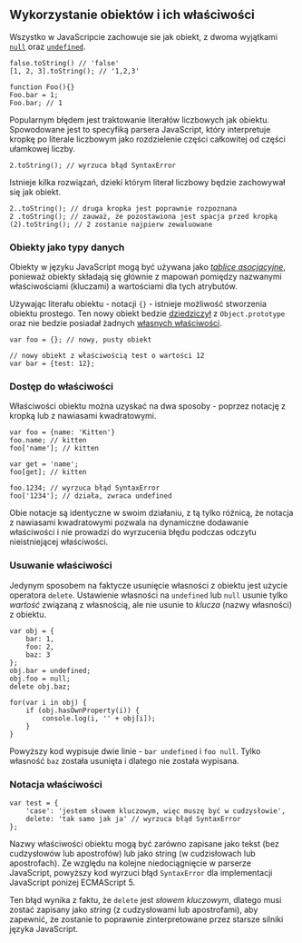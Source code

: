 ## Wykorzystanie obiektów i ich właściwości

Wszystko w JavaScripcie zachowuje sie jak obiekt, z dwoma wyjątkami
[`null`](#core.undefined) oraz [`undefined`](#core.undefined). 

    false.toString() // 'false'
    [1, 2, 3].toString(); // '1,2,3'
    
    function Foo(){}
    Foo.bar = 1;
    Foo.bar; // 1

Popularnym błędem jest traktowanie literałów liczbowych jak obiektu.
Spowodowane jest to specyfiką parsera JavaScript, który interpretuje kropkę
po literale liczbowym jako rozdzielenie części całkowitej od części ułamkowej 
liczby.

    2.toString(); // wyrzuca błąd SyntaxError

Istnieje kilka rozwiązań, dzieki którym literał liczbowy będzie zachowywał się 
jak obiekt.

    2..toString(); // druga kropka jest poprawnie rozpoznana
    2 .toString(); // zauważ, że pozostawiona jest spacja przed kropką
    (2).toString(); // 2 zostanie najpierw zewaluowane

### Obiekty jako typy danych

Obiekty w języku JavaScript mogą być używana jako [*tablice asocjacyjne*][1], 
ponieważ obiekty składają się głównie z mapowań pomiędzy nazwanymi właściwościami (kluczami)
a wartościami dla tych atrybutów.

Używając literału obiektu - notacji `{}` - istnieje możliwość stworzenia obiektu prostego.
Ten nowy obiekt bedzie [dziedziczył](#object.prototype) z `Object.prototype` oraz 
nie bedzie posiadał żadnych [własnych właściwości](#object.hasownproperty).

    var foo = {}; // nowy, pusty obiekt

    // nowy obiekt z właściwością test o wartości 12
    var bar = {test: 12}; 

### Dostęp do właściwości

Właściwości obiektu można uzyskać na dwa sposoby - poprzez notację z kropką
lub z nawiasami kwadratowymi.
    
    var foo = {name: 'Kitten'}
    foo.name; // kitten
    foo['name']; // kitten
    
    var get = 'name';
    foo[get]; // kitten
    
    foo.1234; // wyrzuca błąd SyntaxError
    foo['1234']; // działa, zwraca undefined

Obie notacje są identyczne w swoim działaniu, z tą tylko różnicą, że notacja z nawiasami 
kwadratowymi pozwala na dynamiczne dodawanie właściwości i nie prowadzi do wyrzucenia
błędu podczas odczytu nieistniejącej właściwości.

### Usuwanie właściwości

Jedynym sposobem na faktycze usunięcie własności z obiektu jest użycie operatora 
`delete`. Ustawienie własności na `undefined` lub `null` usunie tylko *wartość* 
związaną z własnością, ale nie usunie to *klucza* (nazwy własności) z obiektu.

    var obj = {
        bar: 1,
        foo: 2,
        baz: 3
    };
    obj.bar = undefined;
    obj.foo = null;
    delete obj.baz;

    for(var i in obj) {
        if (obj.hasOwnProperty(i)) {
            console.log(i, '' + obj[i]);
        }
    }

Powyższy kod wypisuje dwie linie - `bar undefined` i `foo null`. Tylko własność `baz`
została usunięta i dlatego nie została wypisana.

### Notacja właściwości

    var test = {
        'case': 'jestem słowem kluczowym, więc muszę być w cudzysłowie',
        delete: 'tak samo jak ja' // wyrzuca błąd SyntaxError
    };

Nazwy właściwości obiektu mogą być zarówno zapisane jako tekst (bez cudzysłowów 
lub apostrofów) lub jako string (w cudzisłowach lub apostrofach). 
Ze względu na kolejne niedociągnięcie w parserze JavaScript,
powyższy kod wyrzuci błąd `SyntaxError` dla implementacji JavaScript ponizej ECMAScript 5.

Ten błąd wynika z faktu, że `delete` jest *słowem kluczowym*, dlatego musi zostać 
zapisany jako *string* (z cudzysłowami lub apostrofami), aby zapewnić, że zostanie 
to poprawnie zinterpretowane przez starsze silniki języka JavaScript.

[1]: http://pl.wikipedia.org/wiki/Tablica_asocjacyjna


